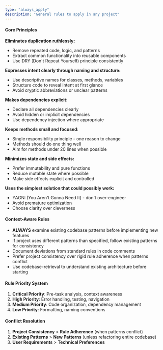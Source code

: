 ```yaml
---
type: "always_apply"
description: "General rules to apply in any project"
---
```


#### Core Principles

**Eliminates duplication ruthlessly:**
- Remove repeated code, logic, and patterns
- Extract common functionality into reusable components
- Use DRY (Don't Repeat Yourself) principle consistently

**Expresses intent clearly through naming and structure:**
- Use descriptive names for classes, methods, variables
- Structure code to reveal intent at first glance
- Avoid cryptic abbreviations or unclear patterns

**Makes dependencies explicit:**
- Declare all dependencies clearly
- Avoid hidden or implicit dependencies
- Use dependency injection where appropriate

**Keeps methods small and focused:**
- Single responsibility principle - one reason to change
- Methods should do one thing well
- Aim for methods under 20 lines when possible

**Minimizes state and side effects:**
- Prefer immutability and pure functions
- Reduce mutable state where possible
- Make side effects explicit and controlled

**Uses the simplest solution that could possibly work:**
- YAGNI (You Aren't Gonna Need It) - don't over-engineer
- Avoid premature optimization
- Choose clarity over cleverness

#### Context-Aware Rules

- **ALWAYS** examine existing codebase patterns before implementing new features
- If project uses different patterns than specified, follow existing patterns for consistency
- Document deviations from standard rules in code comments
- Prefer project consistency over rigid rule adherence when patterns conflict
- Use codebase-retrieval to understand existing architecture before starting

#### Rule Priority System

1. **Critical Priority**: Pre-task analysis, context awareness
2. **High Priority**: Error handling, testing, navigation
3. **Medium Priority**: Code organization, dependency management
4. **Low Priority**: Formatting, naming conventions

#### Conflict Resolution

1. **Project Consistency** > **Rule Adherence** (when patterns conflict)
2. **Existing Patterns** > **New Patterns** (unless refactoring entire codebase)
3. **User Requirements** > **Technical Preferences**